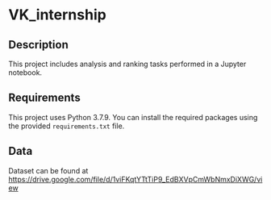 # VK_internship

## Description

This project includes analysis and ranking tasks performed in a Jupyter notebook.

## Requirements

This project uses Python 3.7.9. You can install the required packages using the provided `requirements.txt` file.

## Data

Dataset can be found at https://drive.google.com/file/d/1viFKqtYTtTiP9_EdBXVpCmWbNmxDiXWG/view
